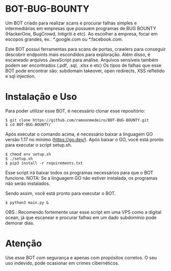# BOT-BUG-BOUNTY

Um BOT criado para realizar scans e procurar falhas simples e intermediárias em empresas que possuem programas de BUG BOUNTY (HackerOne, BugCrowd, Intigriti e etc).
Ao escolher a empresa, focar em escopos grandes, ex.: *.google.com ou *.facebook.com.

Este BOT possui ferramentas para scans de portas, crawlers para conseguir descobrir endpoints mais escondidos para exploração. Além disso, é escaneado arquivos JavaScript para análise.
Arquivos sensíveis também podem ser encontrados (.pdf, .sql, .xlsx e etc) 
Os tipos de falhas que esse BOT pode encontrar são: subdomain takeover, open redirects, XSS refletido e sql injection. 

# Instalação e Uso

Para poder utilizar esse BOT, é necessário clonar esse repositório:

```
$ git clone https://github.com/ramoonmedeiro/BOT-BUG-BOUNTY.git
$ cd BOT-BUG-BOUNTY/
```

Após executar o comando acima, é necessário  baixar a linguagem GO versão 1.17 no mínimo (https://go.dev/). Após baixar o GO, você está pronto para executar o script setup.sh.

```
$ chmod a+x setup.sh
$ ./setup.sh
$ pip3 install -r requirements.txt
```

Esse script irá baixar todos os programas necessários para que o BOT funcione. NOTA: Se a linguagem GO não estiver instalada, os programas não serão instalados.

Sendo assim, você está pronto para executar o BOT.

```
$ python3 main.py &
```

OBS.: Recomendo fortemente usar esse script em uma VPS como a digital ocean, já que escanear e procurar falhas em um dado subdomínio pode demorar dias.

# Atenção

Use esse BOT com segurança e apenas com propósitos corretos. O seu uso indevido, pode ocasionar em crimes cibernéticos.

